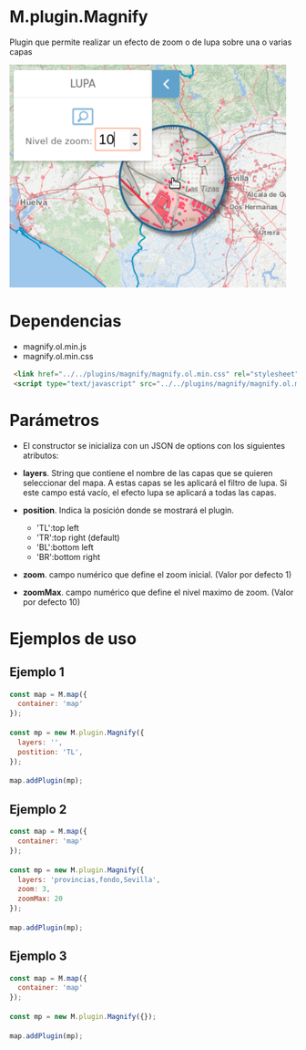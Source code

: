 # M.plugin.Magnify

Plugin que permite realizar un efecto de zoom o de lupa sobre una o varias capas

![Imagen1](./img/magnify.png)

# Dependencias

- magnify.ol.min.js
- magnify.ol.min.css


```html
 <link href="../../plugins/magnify/magnify.ol.min.css" rel="stylesheet" />
 <script type="text/javascript" src="../../plugins/magnify/magnify.ol.min.js"></script>
```

# Parámetros

- El constructor se inicializa con un JSON de options con los siguientes atributos:

- **layers**. String que contiene el nombre de las capas que se quieren seleccionar del mapa. A estas capas se les aplicará el filtro de lupa. Si este campo está vacío, el efecto lupa se aplicará a todas las capas.

- **position**. Indica la posición donde se mostrará el plugin.
  - 'TL':top left
  - 'TR':top right (default)
  - 'BL':bottom left
  - 'BR':bottom right

- **zoom**. campo numérico que define el zoom inicial. (Valor por defecto 1)

- **zoomMax**. campo numérico que define el nivel maximo de zoom. (Valor por defecto 10)

# Ejemplos de uso

## Ejemplo 1
```javascript
const map = M.map({
  container: 'map'
});

const mp = new M.plugin.Magnify({
  layers: '',
  postition: 'TL',
});

map.addPlugin(mp);
```

## Ejemplo 2
```javascript
const map = M.map({
  container: 'map'
});

const mp = new M.plugin.Magnify({
  layers: 'provincias,fondo,Sevilla',
  zoom: 3,
  zoomMax: 20
});

map.addPlugin(mp);
```

## Ejemplo 3
```javascript
const map = M.map({
  container: 'map'
});

const mp = new M.plugin.Magnify({});

map.addPlugin(mp);
```
